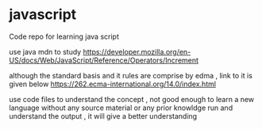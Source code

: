 # javascript
Code repo for learning java script

use java mdn to study 
https://developer.mozilla.org/en-US/docs/Web/JavaScript/Reference/Operators/Increment


although the standard basis and it rules are comprise by edma , link to it is given below
https://262.ecma-international.org/14.0/index.html

use code files to understand the concept , not good enough to learn a new language without any source material or any prior knowldge
run and understand the output , it will give a better understanding


